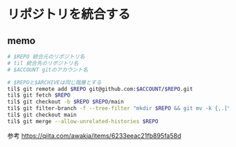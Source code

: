 # リポジトリを統合する

## memo

```sh
# $REPO 統合元のリポジトリ名
# til 統合先のリポジトリ名
# $ACCOUNT gitのアカウント名

# $REPOと$ARCHIVEは同じ階層とする
til$ git remote add $REPO git@github.com:$ACCOUNT/$REPO.git
til$ git fetch $REPO
til$ git checkout -b $REPO $REPO/main
til$ git filter-branch -f --tree-filter "mkdir $REPO && git mv -k {,.[\!.],..[\!.]}* $REPO/"
til$ git checkout main
til$ git merge --allow-unrelated-histories $REPO
```

参考
https://qiita.com/awakia/items/6233eeac21fb895fa58d
